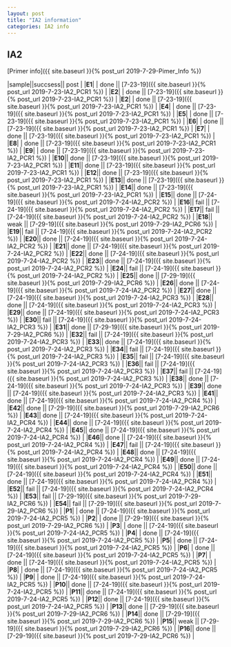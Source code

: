 ```yaml
---
layout: post
title: "IA2 information"
categories: IA2 info
---
```


## IA2

[Primer info]({{ site.baseurl }}{% post_url 2019-7-29-Pimer_Info %})


|sample||succsess|| post |
|**E1**| | done || [7-23-19]({{ site.baseurl }}{% post_url 2019-7-23-IA2_PCR1 %}) |
|**E2**| | done || [7-23-19]({{ site.baseurl }}{% post_url 2019-7-23-IA2_PCR1 %}) |
|**E2**| | done || [7-23-19]({{ site.baseurl }}{% post_url 2019-7-23-IA2_PCR1 %}) |
|**E4**| | done || [7-23-19]({{ site.baseurl }}{% post_url 2019-7-23-IA2_PCR1 %}) |
|**E5**| | done || [7-23-19]({{ site.baseurl }}{% post_url 2019-7-23-IA2_PCR1 %}) |
|**E6**| | done || [7-23-19]({{ site.baseurl }}{% post_url 2019-7-23-IA2_PCR1 %}) |
|**E7**| | done || [7-23-19]({{ site.baseurl }}{% post_url 2019-7-23-IA2_PCR1 %}) |
|**E8**| | done || [7-23-19]({{ site.baseurl }}{% post_url 2019-7-23-IA2_PCR1 %}) |
|**E9**| | done || [7-23-19]({{ site.baseurl }}{% post_url 2019-7-23-IA2_PCR1 %}) |
|**E10**|| done || [7-23-19]({{ site.baseurl }}{% post_url 2019-7-23-IA2_PCR1 %}) |
|**E11**|| done || [7-23-19]({{ site.baseurl }}{% post_url 2019-7-23-IA2_PCR1 %}) |
|**E12**|| done || [7-23-19]({{ site.baseurl }}{% post_url 2019-7-23-IA2_PCR1 %}) |
|**E13**|| done || [7-23-19]({{ site.baseurl }}{% post_url 2019-7-23-IA2_PCR1 %}) |
|**E14**|| done || [7-23-19]({{ site.baseurl }}{% post_url 2019-7-23-IA2_PCR1 %}) |
|**E15**|| done || [7-24-19]({{ site.baseurl }}{% post_url 2019-7-24-IA2_PCR2 %}) |
|**E16**|| fail || [7-24-19]({{ site.baseurl }}{% post_url 2019-7-24-IA2_PCR2 %}) |
|**E17**|| fail || [7-24-19]({{ site.baseurl }}{% post_url 2019-7-24-IA2_PCR2 %}) |
|**E18**|| weak || [7-29-19]({{ site.baseurl }}{% post_url 2019-7-29-IA2_PCR6 %}) |
|**E19**|| fail || [7-24-19]({{ site.baseurl }}{% post_url 2019-7-24-IA2_PCR2 %}) |
|**E20**|| done || [7-24-19]({{ site.baseurl }}{% post_url 2019-7-24-IA2_PCR2 %}) |
|**E21**|| done || [7-24-19]({{ site.baseurl }}{% post_url 2019-7-24-IA2_PCR2 %}) |
|**E22**|| done || [7-24-19]({{ site.baseurl }}{% post_url 2019-7-24-IA2_PCR2 %}) |
|**E23**|| done || [7-24-19]({{ site.baseurl }}{% post_url 2019-7-24-IA2_PCR2 %}) |
|**E24**|| fail || [7-24-19]({{ site.baseurl }}{% post_url 2019-7-24-IA2_PCR2 %}) |
|**E25**|| done || [7-29-19]({{ site.baseurl }}{% post_url 2019-7-29-IA2_PCR6 %}) |
|**E26**|| done || [7-24-19]({{ site.baseurl }}{% post_url 2019-7-24-IA2_PCR2 %}) |
|**E27**|| done || [7-24-19]({{ site.baseurl }}{% post_url 2019-7-24-IA2_PCR3 %}) |
|**E28**|| done || [7-24-19]({{ site.baseurl }}{% post_url 2019-7-24-IA2_PCR3 %}) |
|**E29**|| done || [7-24-19]({{ site.baseurl }}{% post_url 2019-7-24-IA2_PCR3 %}) |
|**E30**|| fail || [7-24-19]({{ site.baseurl }}{% post_url 2019-7-24-IA2_PCR3 %}) |
|**E31**|| done || [7-29-19]({{ site.baseurl }}{% post_url 2019-7-29-IA2_PCR6 %}) |
|**E32**|| fail || [7-24-19]({{ site.baseurl }}{% post_url 2019-7-24-IA2_PCR3 %}) |
|**E33**|| done || [7-24-19]({{ site.baseurl }}{% post_url 2019-7-24-IA2_PCR3 %}) |
|**E34**|| fail || [7-24-19]({{ site.baseurl }}{% post_url 2019-7-24-IA2_PCR3 %}) |
|**E35**|| fail || [7-24-19]({{ site.baseurl }}{% post_url 2019-7-24-IA2_PCR3 %}) |
|**E36**|| fail || [7-24-19]({{ site.baseurl }}{% post_url 2019-7-24-IA2_PCR3 %}) |
|**E37**|| fail || [7-24-19]({{ site.baseurl }}{% post_url 2019-7-24-IA2_PCR3 %}) |
|**E38**|| done || [7-24-19]({{ site.baseurl }}{% post_url 2019-7-24-IA2_PCR3 %}) |
|**E39**|| done || [7-24-19]({{ site.baseurl }}{% post_url 2019-7-24-IA2_PCR3 %}) |
|**E41**|| done || [7-24-19]({{ site.baseurl }}{% post_url 2019-7-24-IA2_PCR4 %}) |
|**E42**|| done || [7-29-19]({{ site.baseurl }}{% post_url 2019-7-29-IA2_PCR6 %}) |
|**E43**|| done || [7-24-19]({{ site.baseurl }}{% post_url 2019-7-24-IA2_PCR4 %}) |
|**E44**|| done || [7-24-19]({{ site.baseurl }}{% post_url 2019-7-24-IA2_PCR4 %}) |
|**E45**|| done || [7-24-19]({{ site.baseurl }}{% post_url 2019-7-24-IA2_PCR4 %}) |
|**E46**|| done || [7-24-19]({{ site.baseurl }}{% post_url 2019-7-24-IA2_PCR4 %}) |
|**E47**|| fail || [7-24-19]({{ site.baseurl }}{% post_url 2019-7-24-IA2_PCR4 %}) |
|**E48**|| done || [7-24-19]({{ site.baseurl }}{% post_url 2019-7-24-IA2_PCR4 %}) |
|**E49**|| done || [7-24-19]({{ site.baseurl }}{% post_url 2019-7-24-IA2_PCR4 %}) |
|**E50**|| done || [7-24-19]({{ site.baseurl }}{% post_url 2019-7-24-IA2_PCR4 %}) |
|**E51**|| done || [7-24-19]({{ site.baseurl }}{% post_url 2019-7-24-IA2_PCR4 %}) |
|**E52**|| fail || [7-24-19]({{ site.baseurl }}{% post_url 2019-7-24-IA2_PCR4 %}) |
|**E53**|| fail || [7-29-19]({{ site.baseurl }}{% post_url 2019-7-29-IA2_PCR6 %}) |
|**E54**|| fail || [7-29-19]({{ site.baseurl }}{% post_url 2019-7-29-IA2_PCR6 %}) |
|**P1**| | done || [7-24-19]({{ site.baseurl }}{% post_url 2019-7-24-IA2_PCR5 %}) |
|**P2**| | done || [7-29-19]({{ site.baseurl }}{% post_url 2019-7-29-IA2_PCR6 %}) |
|**P3**| | done || [7-24-19]({{ site.baseurl }}{% post_url 2019-7-24-IA2_PCR5 %}) |
|**P4**| | done || [7-24-19]({{ site.baseurl }}{% post_url 2019-7-24-IA2_PCR5 %}) |
|**P5**| | done || [7-24-19]({{ site.baseurl }}{% post_url 2019-7-24-IA2_PCR5 %}) |
|**P6**| | done || [7-24-19]({{ site.baseurl }}{% post_url 2019-7-24-IA2_PCR5 %}) |
|**P7**| | done || [7-24-19]({{ site.baseurl }}{% post_url 2019-7-24-IA2_PCR5 %}) |
|**P8**| | done || [7-24-19]({{ site.baseurl }}{% post_url 2019-7-24-IA2_PCR5 %}) |
|**P9**| | done || [7-24-19]({{ site.baseurl }}{% post_url 2019-7-24-IA2_PCR5 %}) |
|**P10**|| done || [7-24-19]({{ site.baseurl }}{% post_url 2019-7-24-IA2_PCR5 %}) |
|**P11**|| done || [7-24-19]({{ site.baseurl }}{% post_url 2019-7-24-IA2_PCR5 %}) |
|**P12**|| done || [7-24-19]({{ site.baseurl }}{% post_url 2019-7-24-IA2_PCR5 %}) |
|**P13**|| done || [7-29-19]({{ site.baseurl }}{% post_url 2019-7-29-IA2_PCR6 %}) |
|**P14**|| done || [7-29-19]({{ site.baseurl }}{% post_url 2019-7-29-IA2_PCR6 %}) |
|**P15**|| weak || [7-29-19]({{ site.baseurl }}{% post_url 2019-7-29-IA2_PCR6 %}) |
|**P16**|| done || [7-29-19]({{ site.baseurl }}{% post_url 2019-7-29-IA2_PCR6 %}) |